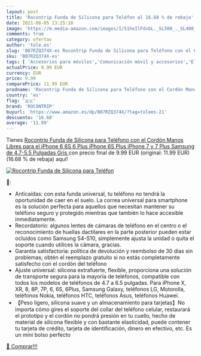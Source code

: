 ```yaml
---
layout: post
title: 'Rocontrip Funda de Silicona para Teléfon al 16.68 % de rebaja'
date: 2021-06-05 13:25:18
image: 'https://m.media-amazon.com/images/I/51heIlFdvbL._SL500_._SL400_.jpg'
comments: true
category: ofertas
author: 'tole.es'
slug: 'B07RZQ374X-es Rocontrip Funda de Silicona para Teléfono con el Cordón...'
sku: 'B07RZQ374X-es'
tags: [ 'Accesorios para móviles','Comunicación móvil y accesorios','Electrónica','Fundas y carcasas para teléfonos móviles','iphone','rocontrip', ]
actualPrice: 9.99 EUR
currency: EUR
price: 9.99
comparePrice: 11.99 EUR
prodname: 'Rocontrip Funda de Silicona para Teléfono con el Cordón Manos Libres para el iPhone 6 6S 6 Plus iPhone 6S Plus  iPhone 7 y 7 Plus  Samsung  de 4.7-5.5 Pulgadas  Gris '
country: 'es'
flag: '🇪🇸'
brand: 'ROCONTRIP'
buyurl: 'https://www.amazon.es/dp/B07RZQ374X/?tag=tolees-21'
descuento: '16.68'
average: '11.99'
---
```


Tienes [Rocontrip Funda de Silicona para Teléfono con el Cordón Manos Libres para el iPhone 6 6S 6 Plus iPhone 6S Plus  iPhone 7 y 7 Plus  Samsung  de 4.7-5.5 Pulgadas  Gris ](https://www.amazon.es/dp/B07RZQ374X/?tag=tolees-21) con precio final de  9.99 EUR (original: 11.99 EUR) (16.68 %  de rebaja) aqui!

[![Rocontrip Funda de Silicona para Teléfon](https://m.media-amazon.com/images/I/51heIlFdvbL._SL500_._SL400_.jpg)](https://www.amazon.es/dp/B07RZQ374X/?tag=tolees-21)

🔎:

- Anticaídas: con esta funda universal, tu teléfono no tendrá la oportunidad de caer en el suelo. La correa universal para smartphone es la solución perfecta para aquellos que necesitan mantener su teléfono seguro y protegido mientras que también lo hace accesible inmediatamente.
- Recordatorio: algunos lentes de cámaras de teléfono en el centro o el reconocimiento de huellas dactilares en la parte posterior pueden estar ocluidos como Samsung S4-S10, simplemente ajusta la unidad o quita el soporte cuando utilices la cámara, gracias.
- Garantía satisfactoria: política de devolución y reembolso de 30 días sin problemas; obtén el reemplazo gratuito si no estás completamente satisfecho con el cordón del teléfono
- Ajuste universal: silicona extrafuerte, flexible, proporciona una solución de transporte segura para la mayoría de teléfonos, compatible con todos los modelos de teléfonos de 4.7 a 6.5 pulgadas. Para iPhone X, XR, 8, 8P, 7P, 6, 6S, 6Plus, Samsung Galaxy, teléfonos LG, Motorolla, teléfonos Nokia, teléfonos HTC, teléfonos Asus, teléfonos Huawei.
- 【Peso ligero, silicona suave y un almacenamiento para tarjetas】No importa cómo gires el soporte del collar del teléfono celular, restaurará el prototipo y el cordón no pondrá presión en tu cuello, hecho de material de silicona flexible y con bastante elasticidad, puede contener tu tarjeta de crédito, tarjeta de identificación, dinero en efectivo, etc. Es un mini bolso perfecto

[🛒 Comprar!!!](https://www.amazon.es/dp/B07RZQ374X/?tag=tolees-21)
